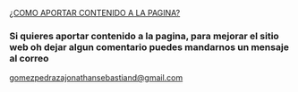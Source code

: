 [¿COMO APORTAR CONTENIDO A LA PAGINA?](Aportaciones.md)

### Si quieres aportar contenido a la pagina, para mejorar el sitio web oh dejar algun comentario puedes mandarnos un mensaje al correo 
gomezpedrazajonathansebastiand@gmail.com

